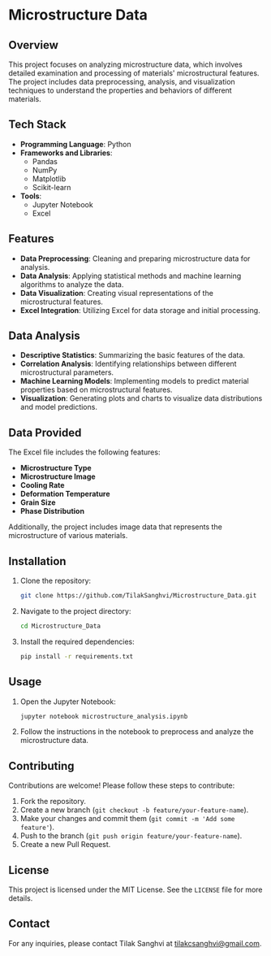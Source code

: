 # Microstructure Data

## Overview
This project focuses on analyzing microstructure data, which involves detailed examination and processing of materials' microstructural features. The project includes data preprocessing, analysis, and visualization techniques to understand the properties and behaviors of different materials.

## Tech Stack
- **Programming Language**: Python
- **Frameworks and Libraries**:
  - Pandas
  - NumPy
  - Matplotlib
  - Scikit-learn
- **Tools**:
  - Jupyter Notebook
  - Excel

## Features
- **Data Preprocessing**: Cleaning and preparing microstructure data for analysis.
- **Data Analysis**: Applying statistical methods and machine learning algorithms to analyze the data.
- **Data Visualization**: Creating visual representations of the microstructural features.
- **Excel Integration**: Utilizing Excel for data storage and initial processing.

## Data Analysis
- **Descriptive Statistics**: Summarizing the basic features of the data.
- **Correlation Analysis**: Identifying relationships between different microstructural parameters.
- **Machine Learning Models**: Implementing models to predict material properties based on microstructural features.
- **Visualization**: Generating plots and charts to visualize data distributions and model predictions.

## Data Provided
The Excel file includes the following features:
- **Microstructure Type**
- **Microstructure Image**
- **Cooling Rate**
- **Deformation Temperature**
- **Grain Size**
- **Phase Distribution**

Additionally, the project includes image data that represents the microstructure of various materials.

## Installation
1. Clone the repository:
    ```bash
    git clone https://github.com/TilakSanghvi/Microstructure_Data.git
    ```
2. Navigate to the project directory:
    ```bash
    cd Microstructure_Data
    ```
3. Install the required dependencies:
    ```bash
    pip install -r requirements.txt
    ```

## Usage
1. Open the Jupyter Notebook:
    ```bash
    jupyter notebook microstructure_analysis.ipynb
    ```
2. Follow the instructions in the notebook to preprocess and analyze the microstructure data.

## Contributing
Contributions are welcome! Please follow these steps to contribute:
1. Fork the repository.
2. Create a new branch (`git checkout -b feature/your-feature-name`).
3. Make your changes and commit them (`git commit -m 'Add some feature'`).
4. Push to the branch (`git push origin feature/your-feature-name`).
5. Create a new Pull Request.

## License
This project is licensed under the MIT License. See the `LICENSE` file for more details.

## Contact
For any inquiries, please contact Tilak Sanghvi at [tilakcsanghvi@gmail.com](tilakcsanghvi@gmail.com).
